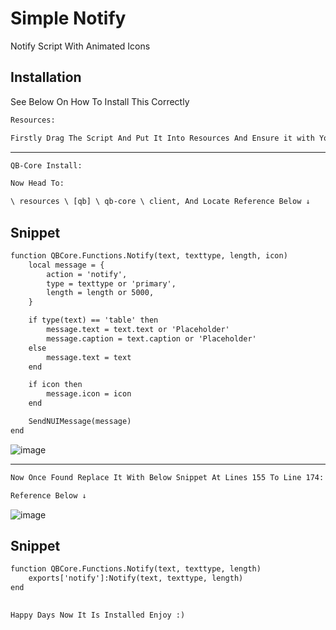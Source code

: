 # Simple Notify

Notify Script With Animated Icons

## Installation

See Below On How To Install This Correctly


```diff
Resources:

Firstly Drag The Script And Put It Into Resources And Ensure it with Your Server.CFG
```
---
```diff
QB-Core Install:

Now Head To:

\ resources \ [qb] \ qb-core \ client, And Locate Reference Below ↓
```
## Snippet
```diff
function QBCore.Functions.Notify(text, texttype, length, icon)
    local message = {
        action = 'notify',
        type = texttype or 'primary',
        length = length or 5000,
    }

    if type(text) == 'table' then
        message.text = text.text or 'Placeholder'
        message.caption = text.caption or 'Placeholder'
    else
        message.text = text
    end

    if icon then
        message.icon = icon
    end

    SendNUIMessage(message)
end
```
![image](https://github.com/user-attachments/assets/4a3470ed-2d3d-4a54-a732-e93ec0bf7432)

---

```diff
Now Once Found Replace It With Below Snippet At Lines 155 To Line 174:

Reference Below ↓
```
![image](https://github.com/user-attachments/assets/49e4d020-e451-4b68-8163-4eb99597f29e)

## Snippet
```diff
function QBCore.Functions.Notify(text, texttype, length)
    exports['notify']:Notify(text, texttype, length)
end
```
##
```diff
Happy Days Now It Is Installed Enjoy :)
```
